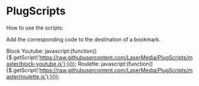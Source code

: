 PlugScripts
===========
How to use the scripts:

Add the corresponding code to the destination of a bookmark.

Block Youtube: javascript:(function(){$.getScript('https://raw.githubusercontent.com/LaserMedia/PlugScripts/master/block-youtube.js');}());
Roulette: javascript:(function(){$.getScript('https://raw.githubusercontent.com/LaserMedia/PlugScripts/master/roulette.js');}());
